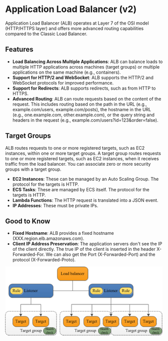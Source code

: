 # Application Load Balancer (v2)

Application Load Balancer (ALB) operates at Layer 7 of the OSI model (HTTP/HTTPS layer) and offers more advanced routing capabilities compared to the Classic Load Balancer.

## Features

- **Load Balancing Across Multiple Applications**: ALB can balance loads to multiple HTTP applications across machines (target groups) or multiple applications on the same machine (e.g., containers).
- **Support for HTTP/2 and WebSocket**: ALB supports the HTTP/2 and WebSocket protocols for improved performance.
- **Support for Redirects**: ALB supports redirects, such as from HTTP to HTTPS.
- **Advanced Routing**: ALB can route requests based on the content of the request. This includes routing based on the path in the URL (e.g., example.com/users, example.com/posts), the hostname in the URL (e.g., one.example.com, other.example.com), or the query string and headers in the request (e.g., example.com/users?id=123&order=false).

## Target Groups

ALB routes requests to one or more registered targets, such as EC2 instances, within one or more target groups. A target group routes requests to one or more registered targets, such as EC2 instances, when it receives traffic from the load balancer. You can associate zero or more security groups with a target group.

- **EC2 Instances**: These can be managed by an Auto Scaling Group. The protocol for the targets is HTTP.
- **ECS Tasks**: These are managed by ECS itself. The protocol for the targets is HTTP.
- **Lambda Functions**: The HTTP request is translated into a JSON event.
- **IP Addresses**: These must be private IPs.

## Good to Know

- **Fixed Hostname**: ALB provides a fixed hostname (XXX.region.elb.amazonaws.com).
- **Client IP Address Preservation**: The application servers don't see the IP of the client directly. The true IP of the client is inserted in the header X-Forwarded-For. We can also get the Port (X-Forwarded-Port) and the protocol (X-Forwarded-Proto).

![img.png](../resources/images/alb.png)